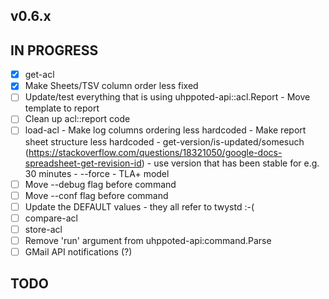 ## v0.6.x

## IN PROGRESS

- [x] get-acl
- [x] Make Sheets/TSV column order less fixed
- [ ] Update/test everything that is using uhppoted-api::acl.Report
      - Move template to report
- [ ] Clean up acl::report code
- [ ] load-acl
      - Make log columns ordering less hardcoded
      - Make report sheet structure less hardcoded
      - get-version/is-updated/somesuch (https://stackoverflow.com/questions/18321050/google-docs-spreadsheet-get-revision-id)
      - use version that has been stable for e.g. 30 minutes
      - --force
      - TLA+ model
- [ ] Move --debug flag before command
- [ ] Move --conf flag before command
- [ ] Update the DEFAULT values - they all refer to twystd :-(
- [ ] compare-acl
- [ ] store-acl
- [ ] Remove 'run' argument from uhppoted-api:command.Parse
- [ ] GMail API notifications (?)

## TODO

